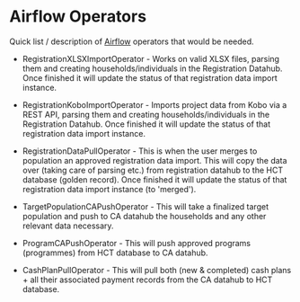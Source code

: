 # Airflow Operators

Quick list / description of [Airflow](https://airflow.apache.org/) operators that would be needed.

* RegistrationXLSXImportOperator - Works on valid XLSX files, parsing them and creating households/individuals in the Registration Datahub. Once finished it will update the status of that registration data import instance. 
* RegistrationKoboImportOperator - Imports project data from Kobo via a REST API, parsing them and creating households/individuals in the Registration Datahub. Once finished it will update the status of that registration data import instance.

* RegistrationDataPullOperator - This is when the user merges to population an approved registration data import. This will copy the data over \(taking care of parsing etc.\) from registration datahub to the HCT database \(golden record\). Once finished it will update the status of that registration data import instance \(to 'merged'\). 
* TargetPopulationCAPushOperator - This will take a finalized target population and push to CA datahub the households and any other relevant data necessary. 
* ProgramCAPushOperator - This will push approved programs \(programmes\) from HCT database to CA datahub. 
* CashPlanPullOperator - This will pull both \(new & completed\) cash plans + all their associated payment records from the CA datahub to HCT database. 




